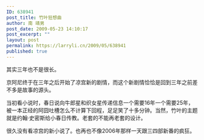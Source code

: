 ```yaml
---
ID: 638941
post_title: 竹叶狂想曲
author: 南 靖男
post_date: 2009-05-23 14:10:17
post_excerpt: ""
layout: post
permalink: https://larryli.cn/2009/05/638941
published: true
---
```

<p>其实三年也不是很长。</p>  <p>京阿尼终于在三年之后开始了凉宫新的剧情，而这个新剧情恰恰是回到三年之前差不多是故事的源头。</p>  <p>当初看小说时，春日说向牛郎星和织女星传递信息一个需要16年一个需要25年，被一本正经的阿囧吐槽怎么不计算下回程，足足笑了十多分钟。当然，竹叶的主题就是约翰·史密斯给小春日传教。老套的不能再老套的设计。</p> 很久没有看凉宫的新小说了。也再也不像2006年那样一天跟三四部新番的疯狂。